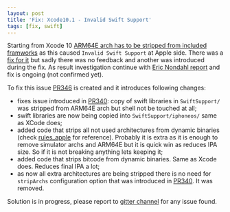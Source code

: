 ```yaml
---
layout: post
title: 'Fix: Xcode10.1 - Invalid Swift Support'
tags: [fix, swift]
---
```

Starting from Xcode 10 [ARM64E arch has to be stripped from included framworks](https://stackoverflow.com/questions/53214530/invalid-swift-support-files-dont-match-xcode-10-1) as this caused `Invalid Swift Support` at Apple side. There was a [fix for it](https://github.com/MobiVM/robovm/pull/340) but sadly there was no feedback and another was introduced during the fix. As result investigation continue with [Eric Nondahl report](https://gitter.im/MobiVM/robovm?at=5c3e25801cb70a372ae35d9a) and fix is ongoing (not confirmed yet).  

To fix this issue [PR346](https://github.com/MobiVM/robovm/pull/346) is created and it introduces following changes:  
* fixes issue introduced in [PR340](https://github.com/MobiVM/robovm/pull/340): copy of swift libraries in `SwiftSupport/` was stripped from ARM64E arch but shell not be touched at all;
* swift libraries are now being copied into `SwiftSupport/iphoneos/` same as XCode does;
* added code that strips all not used architectures from dynamic binaries (check [rules_apple](https://github.com/bazelbuild/rules_apple/commit/b238ee53afd6c70eed5a9346dbd834f09f96b89f) for reference). Probably it is extra as it is enough to remove simulator archs and ARM64E but it is quick win as reduces IPA size. So if it is not breaking anything lets keeping it;
* added code that strips bitcode from dynamic binaries. Same as Xcode does. Reduces final IPA a lot; 
* as now all extra architectures are being stripped there is no need for `stripArchs` configuration option that was introduced in [PR340](https://github.com/MobiVM/robovm/pull/340). It was removed. 

Solution is in progress, please report to [gitter channel](https://gitter.im/MobiVM/robovm) for any issue found.